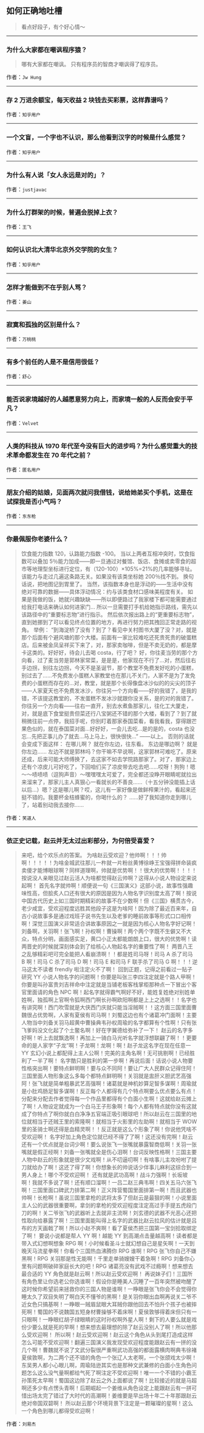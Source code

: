 ## 如何正确地吐槽

> 看点好段子，有个好心情～


 
---

### 为什么大家都在嘲讽程序猿？

> 哪有大家都在嘲讽。
> 只有程序员的智商才嘲讽得了程序员。


作者：`Jw Hung`

---

### 存 2 万进余额宝，每天收益 2 块钱去买彩票，这样靠谱吗？

> 


作者：`知乎用户`

---

### 一个文盲，一个字也不认识，那么他看到汉字的时候是什么感觉？

> 


作者：`知乎用户`

---

### 为什么有人说「女人永远是对的」？

> 


作者：`justjavac`

---

### 为什么打群架的时候，普遍会脱掉上衣？

> 


作者：`王飞`

---

### 如何认识北大清华北京外交学院的女生？

> 


作者：`知乎用户`

---

### 怎样才能做到不在乎别人骂？

> 


作者：`姜山`

---

### 寂寞和孤独的区别是什么？

> 


作者：`万桃桃`

---

### 有多个前任的人是不是信用很低？

> 


作者：`舒心`

---

### 能否说家境越好的人越愿意努力向上，而家境一般的人反而会安于平凡？

> 


作者：`Velvet`

---

### 人类的科技从 1970 年代至今没有巨大的进步吗？为什么感觉重大的技术革命都发生在 70 年代之前？

> 


作者：`匿名用户`

---

### 朋友介绍的姑娘，见面两次就问我借钱，说给她弟买个手机，这是在试探我是否小气吗？

> 


作者：`东东枪`

---

### 你最佩服你老婆什么？

> 饮食能力指数 120，认路能力指数 -100。
> 当以上两者互相冲突时，饮食指数可以叠加 5％能力加成——即一旦通过对餐馆、饭店、食摊或卖零食的超市等地理型坐标进行定位，有（120-100）×105%=21%的几率能够寻址。该能力与走过几遍这条路无关。如果没有该类坐标她 200％找不到。
> 换句话说，把地图记到胃里了。
> 当然，该指数本身也是浮动的——生活中没有绝对可靠的数据——具体浮动情况：约与该类食材口感味美程度有关。
> 如果是我做的饭，她就兴趣缺缺——所以即便路过了我家楼下都可能需要通过给我打电话来确认如何进家门…
> 所以一旦需要打手机给她指示路线，需先以该路径中的“重要标志物”进行指示。
> 然后依次报出路上的“更重要标志物”，直到她挪到了可以看见终点位置的地方，再进行努力把其拽回正常走路的视角。
> 举例：
> “到海淀桥了没有？到了？看见中关村图书大厦了没？对，就是那个后面有个避风塘的那个大楼。前面有一家比较难吃还死贵死贵的破蛋糕店。后来被金凤呈祥买下来了，对，那家卖咖啡，但是不卖无奶的，都是摩卡这类的。好好好，待会儿去喝 costa，行了吧？
> 好，你往麦当劳的那个方向看，过了麦当劳是郭林家常菜，是是是，他家现在不行了…对，然后往右手边拐，别往左边拐，今天不是圣诞节，那个教堂不免费发好吃的小蛋糕，别过去了……不免费发小蛋糕人家教堂也在那儿不关门，人家不是为了发免费的小蛋糕而存在的…对，教堂，就是那个长得像盘冰沙似的的尖尖的顶子——人家夏天也不免费发冰沙，你往另一个方向看——好的我错了，是我的错，不该提这教堂的，不发蛋糕不发冰沙就跟你没关系，是的对的我错了。你往另一个方向看——往右一直开，别去水煮鱼那家儿，往化工大厦走，对，就是底下食堂挺贵但菜还行八宝粥还不错的那个大楼，看到了？到了就稍微往前一点停，我招手呢，你别盯着那家泰国菜看，看我看我，穿得跟芒果色似的，就在泰国菜对面…好好好，一会儿去吃…是的是的，costa 也没忘…先把正事儿办了就去…马上马上，很快很快…”
> ——以上。
> 否则的话就会变成下面这样：
> 在哪儿啊？
> 就在你左边，往东看。
> 东边是哪边啊？
> 就是你左边……
> 左边不就是郭林吗？你干嘛不早说啊，这家郭林可难吃了。原来还成，后来可能大师傅换了，去这家不如去学院路那家了。对了，那家边上还有个凉皮儿可好吃了，下回咱们买了凉皮带去吃去吧……哎呀！狗狗！嗯～～啧啧啧（逗狗声音）～嘿嘿嘿太可爱了，完全都还没睁开眼睛呢就拉出来溜来了，那家儿主人真狠心一看就长的不善良……（十五分钟没能插上话以后…）嗯？这是哪儿啊？哎，这儿有一家好像是做鲜榨果汁的，看起来还挺不错的。我要杯金桔蜂蜜的，你喝什么的？
> ……好了我知道你走到哪儿了，站着别动我去接你……


作者：`笑道人`

---

### 依正史记载，赵云并无太过出彩部分，为何倍受喜爱？

> 来吧，给个欢乐点的答案。
> 为啥赵云受欢迎？他帅啊！！！帅啊！！！！！为啥金城武往那儿一杵就一片粉丝黄博徐峥王宝强得拼命装疯卖傻才能博眼球啊？同样道理啊，帅就是优势啊！！很大的优势啊！！！！
> 按说没人亲眼见过赵云活人为啥都觉得赵云帅啊？这得从小说人物设定来说起啊！
> 首先名字就帅啊！顺便说一句《三国演义》这部小说，故事性强趣味性高，但脍炙人口还有很大的原因是因为人物名字识别度太高了啊！按说中国古代历史上如三国时期精彩的故事不在少数啊！但《三国》横贯古今，老少咸宜，受欢迎程度远胜其他段子这是为啥阿！因为除了最近百来年，自古小说故事多是通过戏班子说书先生以及老爹的睡前故事等形式口口相传啊！深觉三国演义非常适合讲故事原因之一就是因为核心人物名字好记啊！刘备啊，关羽啊！张飞啊！孙权啊！曹操啊！两个两个字既不生僻又不大众，特点分明，画面感实足，黄口小正太都能朗朗上口，很大的优势啊！读两晋史的时候就深刻体会到了给核心人物起名字的重要性了啊！
> 两晋八王之乱够精彩吧可完全能把人看崩溃啊！！都是姓司马呀！司马 A 杀了司马 B 啊！司马 C 杀了司马 D 啊！司马 E 和司马 F 联手杀了司马 G 啊！！！逆马这太不读者 frendly 啦注定火不了啊！
> 回到正题，记得之前看过一贴子研究 YY 小说人物名字的问题啊！你要是叫张三李四注定就是个路人甲啊！你要是叫孙富贵刘吉祥命中注定就是当铺老板客栈掌柜那种点一下冒出个客官里面请的角色 NPC 啊！起名字就得霸气啊好不好，能姓复姓绝对别姓单姓啊，独孤啊上官啊令狐啊西门啊长孙啊欧阳啊都是上上之选啊！！名字也有讲究啊！西门吹雪就是大侠西门庆就只能当淫贼啊！！这方面三国里面曹魏很占优势啊，人家有夏侯有司马啊！刘蜀这边也有个诸葛冲门面啊！主要人物当中刘备关羽马超黄中曹操典韦孙权周瑜的名字都算有个性啊！只有张飞爹妈没文化起了个土鳖名啊！好在字翼德给弥补了一下！
> 赵云的名字多好啊！听上去就飘逸啊！再加上一骑白马光听名字就浮想联翩了啊！！更要命的是人家字“子龙”啊！子龙啊！龙啊！啊！赵子龙这名字在现在任意一 YY 玄幻小说上都配得上主人公啊！完美的主角名啊！无可挑剔啊！已经胜利了一半了啊！
> 名字酷只是胜利的第一步啊！再说后面！话说小说人物要性格突出啊！要特点鲜明啊！要与众不同阿！要让广大人民群众记得住阿！三国里面人物形象这么多每个都特点鲜明啊！关羽就是盅肝义胆武艺高强阿！张飞就是简单粗暴武艺高强啊！诸葛就是神机妙算足智多谋啊！周瑜就是小肚鸡肠足智多谋啊！反正每个人都得有几个特点啊要么优点要么有点！分配来分配去作者觉得每一个作品里都得有个白面小生啊！这就给赵云摊上了啊！人物设定就成为一个白马王子形象啊！每个人都有特点就你没有这就成了你特点了啊你就白白净净五官端正吸引眼球吧！所以赵云在三国里的地位就相当于还贼王里的索隆啊！就相当于火影里的左助啊！就相当于 WOW 里的圣骑士啊还得是血精灵啊！！反正就是这么个形象了啊！你说他凭啥不受欢迎啊！
> 名字好加上角色定位就已经不得了了啊！这还没有完啊！赵云还有一个优点就是台词少啊！要么说张飞一张嘴就暴露智商低啊！关羽一张嘴就是假正经啊！刘备一张嘴就全是伤心泪啊！台词反映性格啊！三国主要人物中赵云的形象就是很少文戏啊！从不叨逼叨啊！有啥事儿主攻吩咐了提刀就给办了啊！这还了得了啊！你想象长的帅说话少伴事儿麻利这综合到一男人身上！哪个不受欢迎啊！
> 还有就是武功高啊！战斗力强啊！长坂坡啊！我就不多说了啊！还有顺口溜啊！一吕二赵三典韦啊！四关五马六张飞啊！三国里面口碑武力排第二啊！正义阵营蜀国里面排第一啊！而且武器也帅啊！长枪啊！虽说三国里拿枪的武将太多了但赵云是最狠的啊！小说里面主人公的武器很重要啊，拿剑的拿枪的受欢迎程度注定高过手手提五虎段门刀的啊！关二爷张飞的武器听上去就非主流啊！刘玄德的武器不光恶心还把性取向给暴露了啊！三国里面能叫得上名字的武器比赵云拉风的估计就是吕布的方天画戟了啊！所以小赵不爽啊！看了夏侯杰把三国第一宝剑拾取绑定了啊！
> 要说小说都是帮人 YY 啊！越能 YY 到高潮点击量越高啊！读者都是带入式幻想啊想象 RPG 啊！小时候看圣斗士就幻想自己是星矢啊！一天到晚天马流星拳啊！你看个三国热血沸腾你 RPG 谁啊！RPG 张飞你自己不嫌黑啊！RPG 关羽那是性无能啊！千里走单骑嫂嫂干着急啊！RPG 刘备你心里有问题啊破碎家庭长大的吧！RPG 诸葛亮没有武戏不过瘾啊！想来想去最合适的 YY 角色就是赵云啊！所以赵云受欢迎啊！
> 再说妹子们！三国所有角色里让你选老公你选谁啊！假设你是睡美人沉睡了一百年突然被吻醒了这时候你希望前来拯救你的三国人物是谁啊！一睁眼是张飞你会不会觉得你睡太久了双目失明了啊白天不懂爷的黑啊！是关羽你眼出血啊再说关二爷不近女色只搞基啊！一睁眼一贼眉鼠眼大耳贼你跟他回去不怕升个孩子也被摔死啊！蜀国的不说魏国五短身材曹操够不着床啊！夏侯敦够得着床但只有一只眼啊！一睁眼红胡子绿眼睛的这时孙权啊外星人啊！剩下的人要么就是戏份少要么就是死的早啊！想来想去最理想的除了赵云没别人了啊！所以他那么受欢迎啊！
> 所以啊！赵云受欢迎啊！赵云这个角色从头到尾打造成这样怎么可能不受欢迎啊！翻遍三国演义我发现受欢迎程度能跟赵云有一拼的没几个啊！曹魏就不说了文武分裂很严重啊武功高强的都面露横肉啊典韦徐褚夏侯敦啊，为二两个还不错的角色一个张辽人太老啊，一个张颌戏太少啊！东吴男人都小心眼儿啊，周瑜陆逊其实也是那种文武兼修的白面小生角色问题怎么这么没气量啊都给气死了啊注定不受欢迎啊！唯一一个不错的小霸王孙策死太早啊！蜀国这边除了赵云之外上面都说了啊！比较接近的就是马超啊还多少有点愣头青啊！后期崛起一个姜维从角色设定上能跟赵云有一拼可惜出场太完了错过了大时代的高潮啊！姜维要是早出场十年二十年那跟赵云绝对帝国双碧啊！
> 所以赵云那个环境背景下注定是一颗璀璨的星啊！这么一个角色到哪儿都得受欢迎啊！


作者：`刘易杰`